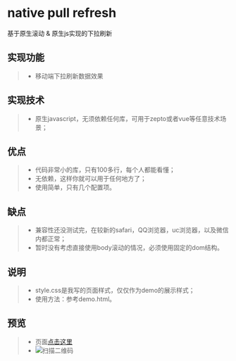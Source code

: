 # native pull refresh

基于原生滚动 &amp; 原生js实现的下拉刷新

## 实现功能
> *  移动端下拉刷新数据效果

## 实现技术
> *  原生javascript，无须依赖任何库，可用于zepto或者vue等任意技术场景；

## 优点
> *  代码非常小的库，只有100多行，每个人都能看懂；
> *  无依赖，这样你就可以用于任何地方了；
> *  使用简单，只有几个配置项。

## 缺点
> *  兼容性还没测试完，在较新的safari，QQ浏览器，uc浏览器，以及微信内都正常；
> *  暂时没有考虑直接使用body滚动的情况，必须使用固定的dom结构。

## 说明
> * style.css是我写的页面样式，仅仅作为demo的展示样式；
> * 使用方法：参考demo.html。

## 预览
> * 页面[点击这里](https://yangyuji.github.io/native-pull-refresh/demo.html)
> * ![扫描二维码](https://github.com/yangyuji/nature-pull-refresh/blob/master/qrcode.png)
